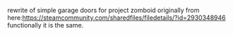 rewrite of simple garage doors for project zomboid originally from here:https://steamcommunity.com/sharedfiles/filedetails/?id=2930348946
functionally it is the same.
